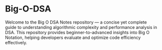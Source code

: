 # Big-O-DSA
Welcome to the Big O DSA Notes repository — a concise yet complete guide to understanding algorithmic complexity and performance analysis in DSA. This repository provides beginner-to-advanced insights into Big O Notation, helping developers evaluate and optimize code efficiency effectively.
